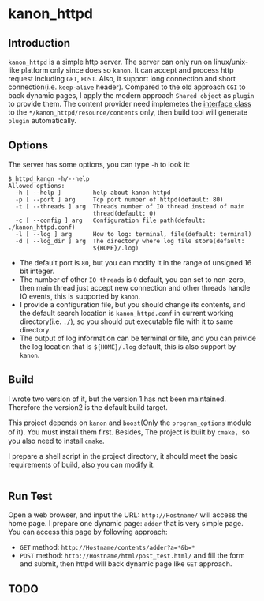 # kanon_httpd
## Introduction
`kanon_httpd` is a simple http server. The server can only run on linux/unix-like platform only since does so `kanon`.
It can accept and process http request including `GET`, `POST`. 
Also, it support long connection and short connection(i.e. `keep-alive` header).
Compared to the old approach `CGI` to back dynamic pages, I apply the modern approach `Shared object` as `plugin` to provide them. The content provider need implemetes the [interface class](https://github.com/Conzxy/kanon_httpd/blob/master/src/plugin/http_dynamic_response_interface.h) to the `*/kanon_httpd/resource/contents` only, then build tool will generate `plugin` automatically.

## Options
The server has some options, you can type `-h` to look it:
```shell
$ httpd_kanon -h/--help
Allowed options:
  -h [ --help ]         help about kanon httpd
  -p [ --port ] arg     Tcp port number of httpd(default: 80)
  -t [ --threads ] arg  Threads number of IO thread instead of main
                        thread(default: 0)
  -c [ --config ] arg   Configuration file path(default: ./kanon_httpd.conf)
  -l [ --log ] arg      How to log: terminal, file(default: terminal)
  -d [ --log_dir ] arg  The directory where log file store(default:
                        ${HOME}/.log)
```
* The default port is `80`, but you can modify it in the range of unsigned 16 bit integer.
* The number of other `IO threads` is `0` default, you can set to non-zero, then main thread just accept new connection and other threads handle IO events, this is supported by `kanon`.
* I provide a configuration file, but you should change its contents, and the default search location is `kanon_httpd.conf` in current working directory(i.e. `./`), so you should put executable file with it to same directory.
* The output of log information can be terminal or file, and you can privide the log location that is `${HOME}/.log` default, this is also support by `kanon`.

## Build
I wrote two version of it, but the version 1 has not been maintained. Therefore the version2 is the default build target.

This project depends on [`kanon`](https://github.com/Conzxy/kanon) and [`boost`](https://www.boost.org/)(Only the `program_options` module of it). You must install them first. Besides, The project is built by `cmake`，so you also need to install `cmake`.

I prepare a shell script in the project directory, it should meet the basic requirements of build, also you can modify it.
```shell

```

## Run Test
Open a web browser, and input the URL: `http://Hostname/` will access the home page.
I prepare one dynamic page: `adder` that is very simple page.
You can access this page by following approach:
* `GET` method: `http://Hostname/contents/adder?a=*&b=*`
* `POST` method: `http://Hostname/html/post_test.html/` and fill the form and submit, then httpd will back dynamic page like `GET` approach.

## TODO